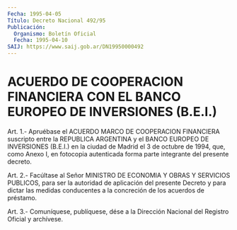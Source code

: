 ```yaml
---
Fecha: 1995-04-05
Título: Decreto Nacional 492/95
Publicación:
  Organismo: Boletín Oficial
  Fecha: 1995-04-10
SAIJ: https://www.saij.gob.ar/DN19950000492
---
```

# ACUERDO DE COOPERACION FINANCIERA CON EL BANCO EUROPEO DE INVERSIONES (B.E.I.)

<a id="1"></a>
Art.  1.- Apruébase el ACUERDO MARCO DE COOPERACION FINANCIERA suscripto entre  la  REPUBLICA  ARGENTINA  y  el  BANCO  EUROPEO DE INVERSIONES  (B.E.I.)  en  la  ciudad de Madrid el 3 de octubre  de 1994,  que,  como  Anexo I, en fotocopia  autenticada  forma  parte integrante del presente decreto.

<a id="2"></a>
Art.  2.-  Facúltase  al  Señor MINISTRO DE ECONOMIA Y OBRAS Y SERVICIOS  PUBLICOS,  para  ser  la  autoridad  de  aplicación  del presente  Decreto  y  para  dictar las  medidas  conducentes  a  la concreción de los acuerdos de préstamo.

<a id="3"></a>
Art. 3.- Comuníquese, publíquese, dése a la Dirección Nacional del Registro Oficial y archívese.